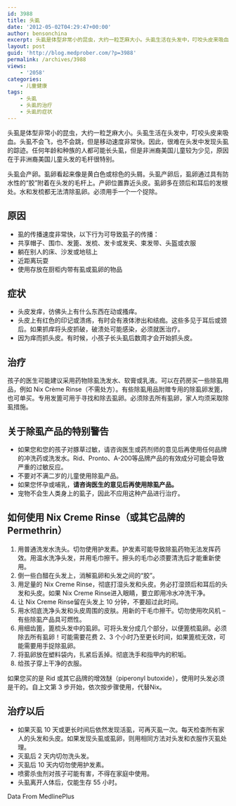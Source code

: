```yaml
---
id: 3988
title: 头虱
date: '2012-05-02T04:29:47+00:00'
author: bensonchina
excerpt: 头虱是体型非常小的昆虫，大约一粒芝麻大小。头虱生活在头发中，叮咬头皮来吸血。头虱不会飞，也不会跳，但是移动速度非常快。因此，很难在头发中发现头虱的踪迹。任何年龄和种族的人都可能长头虱，但是非洲裔美国儿童较为少见，原因在于非洲裔美国儿童头发的毛杆很特别。
layout: post
guid: 'http://blog.medprober.com/?p=3988'
permalink: /archives/3988
views:
    - '2058'
categories:
    - 儿童健康
tags:
    - 头虱
    - 头虱的治疗
    - 头虱的症状
---
```


头虱是体型非常小的昆虫，大约一粒芝麻大小。头虱生活在头发中，叮咬头皮来吸血。头虱不会飞，也不会跳，但是移动速度非常快。因此，很难在头发中发现头虱的踪迹。任何年龄和种族的人都可能长头虱，但是非洲裔美国儿童较为少见，原因在于非洲裔美国儿童头发的毛杆很特别。

头虱会产卵。虱卵看起来像是黄白色或棕色的头屑。头虱产卵后，虱卵通过具有防水性的“胶”附着在头发的毛杆上。产卵位置靠近头皮。虱卵多在颈后和耳后的发根处。水和发梳都无法清除虱卵。必须用手一个一个捉除。

## 原因

- 虱的传播速度非常快，以下行为可导致虱子的传播：
- 共享帽子、围巾、发篦、发梳、发卡或发夹、束发带、头盔或衣服
- 躺在别人的床、沙发或地毯上
- 近距离玩耍
- 使用存放在厨柜内带有虱或虱卵的物品

## 症状

- 头皮发痒，彷佛头上有什么东西在动或搔痒。
- 头皮上有红色的印记或溃疡，有时会有液体渗出和结痂。这些多见于耳后或颈后。如果抓痒将头皮抓破，破溃处可能感染，必须就医治疗。
- 因为痒而抓头皮。有时候，小孩子长头虱后数周才会开始抓头皮。

## 治疗

孩子的医生可能建议采用药物除虱洗发水、软膏或乳液。可以在药房买一些除虱用品，例如 Nix Crème Rinse（不需处方）。有些除虱用品附赠专用的除虱卵发篦，也可单买。专用发篦可用于寻找和除去虱卵。必须除去所有虱卵，家人均须采取除虱措施。

## 关于除虱产品的特别警告

- 如果您和您的孩子对豚草过敏，请咨询医生或药剂师的意见后再使用任何品牌的冲洗药或洗发水。Rid、Pronto、A-200等品牌产品的有效成分可能会导致严重的过敏反应。
- 不要对不满二岁的儿童使用除虱产品。
- 如果您怀孕或哺乳，**请咨询医生的意见后再使用除虱产品。**
- 宠物不会生人类身上的虱子，因此不应用这种产品进行治疗。

## 如何使用 Nix Creme Rinse（或其它品牌的 Permethrin）

1. 用普通洗发水洗头。切勿使用护发素。护发素可能导致除虱药物无法发挥药效。用温水洗净头发，并用毛巾擦干。擦头的毛巾必须要清洗后才能重新使用。
2. 倒一些白醋在头发上，消解虱卵和头发之间的“胶”。
3. 用足量的 Nix Creme Rinse，彻底打湿头发和头皮。务必打湿颈后和耳后的头发和头皮。如果 Nix Creme Rinse进入眼睛，要立即用冷水冲洗干净。
4. 让 Nix Creme Rinse留在头发上 10 分钟，不要超过此时间。
5. 用水彻底洗净头发和头皮周围的皮肤。用新的干毛巾擦干。切勿使用吹风机 – 有些除虱产品具可燃性。
6. 用细齿篦，篦梳头发中的虱卵。可将头发分成几个部分，以便篦梳虱卵。必须除去所有虱卵！可能需要花费 2、3 个小时乃至更长时间，如果篦梳无效，可能需要用手捉除虱卵。
7. 将虱卵放在塑料袋内，扎紧后丢掉。彻底洗手和指甲内的积垢。
8. 给孩子穿上干净的衣服。

如果您买的是 Rid 或其它品牌的增效醚（piperonyl butoxide），使用时头发必须是干的。自上文第 3 步开始，依次按步骤使用，代替Nix。

## 治疗以后

- 如果灭虱 10 天或更长时间后依然发现活虱，可再灭虱一次。每天检查所有家人的头发和头皮。如果发现头虱或虱卵，则用相同方法对头发和衣服作灭虱处理。
- 灭虱后 2 天内切勿洗头发。
- 灭虱后 10 天内切勿使用护发素。
- 喷雾杀虫剂对孩子可能有害，不得在家庭中使用。
- 头虱离开人体后，仅能生存 55 小时。

Data From MedlinePlus